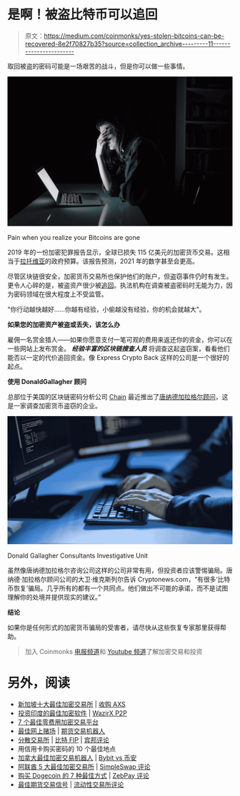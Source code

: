 # 是啊！被盗比特币可以追回

> 原文：<https://medium.com/coinmonks/yes-stolen-bitcoins-can-be-recovered-8e2f70827b35?source=collection_archive---------11----------------------->

取回被盗的密码可能是一场艰苦的战斗，但是你可以做一些事情。

![](img/ace7450a071d771af9f0b0b55387009d.png)

Pain when you realize your Bitcoins are gone

2019 年的一份加密犯罪报告显示，全球已损失 115 亿美元的加密货币交易。这相当于[拉托维亚](https://en.wikipedia.org/wiki/Latvia)的政府预算。该报告预测，2021 年的数字甚至会更高。

尽管区块链很安全，加密货币交易所也保护他们的账户，但盗窃事件仍时有发生。更令人心碎的是，被盗资产很少被[追回](https://donaldgallagherconsultants.com)。执法机构在调查被盗密码时无能为力，因为密码领域在很大程度上不受监管。

"你行动越快越好……你越有经验，小偷越没有经验，你的机会就越大"。

**如果您的加密资产被盗或丢失，该怎么办**

雇佣一名赏金猎人——如果你愿意支付一笔可观的费用来返还你的资金，你可以在一些网站上发布赏金。 ***经验丰富的区块链搜查人员*** 将调查这起盗窃案，看看他们能否以一定的代价追回资金。像 Express Crypto Back 这样的公司是一个很好的起点。

**使用 DonaldGallagher 顾问**

总部位于美国的区块链密码分析公司 [Chain](http://www.chain.com) 最近推出了[唐纳德加拉格尔顾问](https://donaldgallagherconsultants.com)，这是一家调查加密货币盗窃的企业。

![](img/b05c1ba12ea97e2f1466c5282b0b665d.png)

Donald Gallagher Consultants Investigative Unit

虽然像唐纳德加拉格尔咨询公司这样的公司非常有用，但投资者应该警惕骗局。唐纳德·加拉格尔顾问公司的大卫·维克斯列尔告诉 Cryptonews.com，“有很多‘比特币恢复’骗局。几乎所有的都有一个共同点。他们做出不可能的承诺，而不是试图理解你的处境并提供现实的建议。”

**结论**

如果你是任何形式的加密货币骗局的受害者，请尽快从这些恢复专家那里获得帮助。

> 加入 Coinmonks [电报频道](https://t.me/coincodecap)和 [Youtube 频道](https://www.youtube.com/c/coinmonks/videos)了解加密交易和投资

# 另外，阅读

*   [新加坡十大最佳加密交易所](https://coincodecap.com/crypto-exchange-in-singapore) | [收购 AXS](https://coincodecap.com/buy-axs-token)
*   [投资印度的最佳加密软件](https://coincodecap.com/best-crypto-to-invest-in-india-in-2021) | [WazirX P2P](https://coincodecap.com/wazirx-p2p)
*   [7 个最佳零费用加密交易平台](https://coincodecap.com/zero-fee-crypto-exchanges)
*   [最佳网上赌场](https://coincodecap.com/best-online-casinos) | [期货交易机器人](/coinmonks/futures-trading-bots-5a282ccee3f5)
*   [分散交易所](https://coincodecap.com/what-are-decentralized-exchanges) | [比特 FIP](https://coincodecap.com/bitbns-fip) | [宾邦评论](https://coincodecap.com/bingbon-review)
*   用信用卡购买密码的 10 个最佳地点
*   [加拿大最佳加密交易机器人](https://coincodecap.com/5-best-crypto-trading-bots-in-canada) | [Bybit vs 币安](https://coincodecap.com/bybit-binance-moonxbt)
*   [阿联酋 5 大最佳加密交易所](https://coincodecap.com/best-crypto-exchanges-in-uae) | [SimpleSwap 评论](https://coincodecap.com/simpleswap-review)
*   [购买 Dogecoin 的 7 种最佳方式](https://coincodecap.com/ways-to-buy-dogecoin) | [ZebPay 评论](https://coincodecap.com/zebpay-review)
*   [最佳期货交易信号](https://coincodecap.com/futures-trading-signals) | [流动性交易所评论](https://coincodecap.com/liquid-exchange-review)